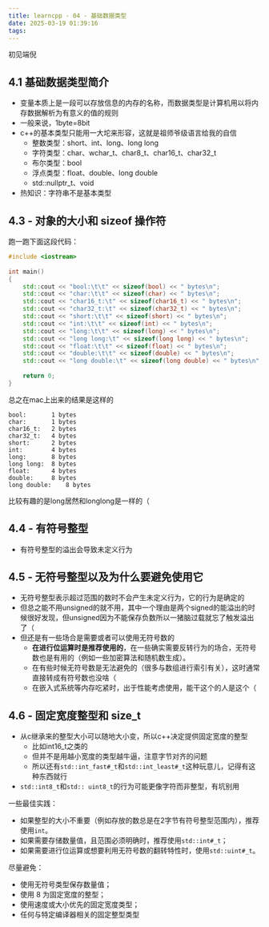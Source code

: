 ```yaml
---
title: learncpp - 04 - 基础数据类型
date: 2025-03-19 01:39:16
tags:
---
```


初见端倪

## 4.1 基础数据类型简介

- 变量本质上是一段可以存放信息的内存的名称，而数据类型是计算机用以将内存数据解析为有意义的值的规则
- 一般来说，1byte=8bit
- c++的基本类型只能用一大坨来形容，这就是祖师爷级语言给我的自信
  - 整数类型：short、int、long、long long
  - 字符类型：char、wchar_t、char8_t、char16_t、char32_t
  - 布尔类型：bool
  - 浮点类型：float、double、long double
  - std::nullptr_t、void
- 热知识：字符串不是基本类型

## 4.3 - 对象的大小和 sizeof 操作符

跑一跑下面这段代码：

```cpp
#include <iostream>
 
int main()
{
    std::cout << "bool:\t\t" << sizeof(bool) << " bytes\n";
    std::cout << "char:\t\t" << sizeof(char) << " bytes\n";
    std::cout << "char16_t:\t" << sizeof(char16_t) << " bytes\n";
    std::cout << "char32_t:\t" << sizeof(char32_t) << " bytes\n";
    std::cout << "short:\t\t" << sizeof(short) << " bytes\n";
    std::cout << "int:\t\t" << sizeof(int) << " bytes\n";
    std::cout << "long:\t\t" << sizeof(long) << " bytes\n";
    std::cout << "long long:\t" << sizeof(long long) << " bytes\n";
    std::cout << "float:\t\t" << sizeof(float) << " bytes\n";
    std::cout << "double:\t\t" << sizeof(double) << " bytes\n";
    std::cout << "long double:\t" << sizeof(long double) << " bytes\n";
 
    return 0;
}
```
总之在mac上出来的结果是这样的
```
bool:		1 bytes
char:		1 bytes
char16_t:	2 bytes
char32_t:	4 bytes
short:		2 bytes
int:		4 bytes
long:		8 bytes
long long:	8 bytes
float:		4 bytes
double:		8 bytes
long double:	8 bytes
```

比较有趣的是long居然和longlong是一样的（

## 4.4 - 有符号整型

- 有符号整型的溢出会导致未定义行为

## 4.5 - 无符号整型以及为什么要避免使用它

- 无符号整型表示超过范围的数时不会产生未定义行为，它的行为是确定的
- 但总之能不用unsigned的就不用，其中一个理由是两个signed的能溢出的时候很好发现，但unsigned因为不能保存负数所以一猪脑过载就忘了触发溢出了（
- 但还是有一些场合是需要或者可以使用无符号数的
  - **在进行位运算时是推荐使用的**，在一些确实需要反转行为的场合，无符号数也是有用的（例如一些加密算法和随机数生成）。
  - 在有些时候无符号数是无法避免的（很多与数组进行索引有关），这时通常直接转成有符号数也没啥（
  - 在嵌入式系统等内存吃紧时，出于性能考虑使用，能干这个的人是这个（

## 4.6 - 固定宽度整型和 size_t

- 从c继承来的整型大小可以随地大小变，所以c++决定提供固定宽度的整型
  - 比如int16_t之类的
  - 但并不是用越小宽度的类型越牛逼，注意字节对齐的问题
  - 所以还有`std::int_fast#_t`和`std::int_least#_t`这种玩意儿，记得有这种东西就行
- `std::int8_t`和`std:: uint8_t`的行为可能更像字符而非整型，有坑别用

一些最佳实践：
- 如果整型的大小不重要（例如存放的数总是在2字节有符号整型范围内），推荐使用`int`。
- 如果需要存储数量值，且范围必须明确时，推荐使用`std::int#_t`；
- 如果需要进行位运算或想要利用无符号数的翻转特性时，使用`std::uint#_t`。

尽量避免：
- 使用无符号类型保存数量值；
- 使用 8 为固定宽度的整型；
- 使用速度或大小优先的固定宽度类型；
- 任何与特定编译器相关的固定整型类型